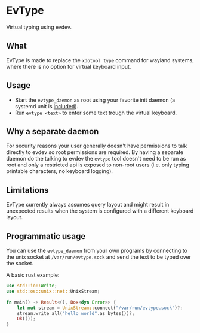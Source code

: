 # EvType

Virtual typing using evdev.

## What

EvType is made to replace the `xdotool type` command for wayland systems, where there is no option for virtual keyboard input.

## Usage

- Start the `evtype_daemon` as root using your favorite init daemon (a systemd unit is [included](evtype.service)).
- Run `evtype <text>` to enter some text trough the virtual keyboard.

## Why a separate daemon

For security reasons your user generally doesn't have permissions to talk directly to evdev so root permissions are required.
By having a separate daemon do the talking to evdev the `evtype` tool doesn't need to be run as root and only a restricted api
is exposed to non-root users (i.e. only typing printable characters, no keyboard logging).

## Limitations

EvType currently always assumes query layout and might result in unexpected results when the system is configured
with a different keyboard layout.

## Programmatic usage

You can use the `evtype_daemon` from your own programs by connecting to the unix socket at `/var/run/evtype.sock` and
send the text to be typed over the socket.

A basic rust example:

```rust
use std::io::Write;
use std::os::unix::net::UnixStream;

fn main() -> Result<(), Box<dyn Error>> {
    let mut stream = UnixStream::connect("/var/run/evtype.sock")?;
    stream.write_all("hello world".as_bytes())?;
    Ok(());
}
```  